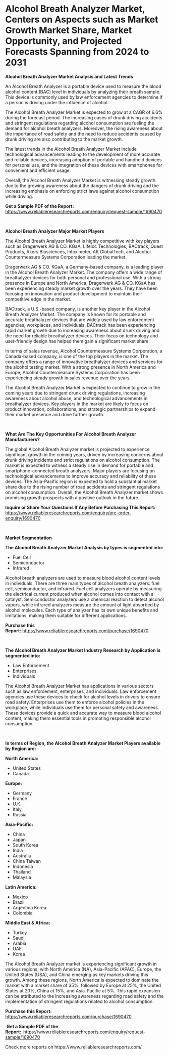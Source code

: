 <p><h1>Alcohol Breath Analyzer Market, Centers on Aspects such as Market Growth Market Share, Market Opportunity, and Projected Forecasts Spanning from 2024 to 2031</h1></p><p><strong>Alcohol Breath Analyzer Market Analysis and Latest Trends</strong></p>
<p><p>An Alcohol Breath Analyzer is a portable device used to measure the blood alcohol content (BAC) level in individuals by analyzing their breath sample. This device is commonly used by law enforcement agencies to determine if a person is driving under the influence of alcohol.</p><p>The Alcohol Breath Analyzer Market is expected to grow at a CAGR of 6.6% during the forecast period. The increasing cases of drunk driving accidents and stringent regulations regarding alcohol consumption are fueling the demand for alcohol breath analyzers. Moreover, the rising awareness about the importance of road safety and the need to reduce accidents caused by drunk driving are also contributing to the market growth.</p><p>The latest trends in the Alcohol Breath Analyzer Market include technological advancements leading to the development of more accurate and reliable devices, increasing adoption of portable and handheld devices for personal use, and the integration of these devices with smartphones for convenient and efficient usage.</p><p>Overall, the Alcohol Breath Analyzer Market is witnessing steady growth due to the growing awareness about the dangers of drunk driving and the increasing emphasis on enforcing strict laws against alcohol consumption while driving.</p></p>
<p><strong>Get a Sample PDF of the Report:&nbsp;</strong> <a href="https://www.reliableresearchreports.com/enquiry/request-sample/1690470">https://www.reliableresearchreports.com/enquiry/request-sample/1690470</a></p>
<p>&nbsp;</p>
<p><strong>Alcohol Breath Analyzer Major Market Players</strong></p>
<p><p>The Alcohol Breath Analyzer Market is highly competitive with key players such as Dragerwerk AG & CO. KGaA, Lifeloc Technologies, BACtrack, Quest Products, Akers Biosciences, Intoximeter, AK GlobalTech, and Alcohol Countermeasure Systems Corporation leading the market.</p><p>Dragerwerk AG & CO. KGaA, a Germany-based company, is a leading player in the Alcohol Breath Analyzer Market. The company offers a wide range of breathalyzer devices for both personal and professional use. With a strong presence in Europe and North America, Dragerwerk AG & CO. KGaA has been experiencing steady market growth over the years. They have been focusing on innovation and product development to maintain their competitive edge in the market.</p><p>BACtrack, a U.S.-based company, is another key player in the Alcohol Breath Analyzer Market. The company is known for its portable and accurate breathalyzer devices that are widely used by law enforcement agencies, workplaces, and individuals. BACtrack has been experiencing rapid market growth due to increasing awareness about drunk driving and the need for reliable breathalyzer devices. Their focus on technology and user-friendly design has helped them gain a significant market share.</p><p>In terms of sales revenue, Alcohol Countermeasure Systems Corporation, a Canada-based company, is one of the top players in the market. The company offers a range of innovative breathalyzer devices and services for the alcohol testing market. With a strong presence in North America and Europe, Alcohol Countermeasure Systems Corporation has been experiencing steady growth in sales revenue over the years.</p><p>The Alcohol Breath Analyzer Market is expected to continue to grow in the coming years due to stringent drunk driving regulations, increasing awareness about alcohol abuse, and technological advancements in breathalyzer devices. Key players in the market are likely to focus on product innovation, collaborations, and strategic partnerships to expand their market presence and drive further growth.</p></p>
<p>&nbsp;</p>
<p><strong>What Are The Key Opportunities For Alcohol Breath Analyzer Manufacturers?</strong></p>
<p><p>The global Alcohol Breath Analyzer market is projected to experience significant growth in the coming years, driven by increasing concerns about drunk driving incidents and strict regulations on alcohol consumption. The market is expected to witness a steady rise in demand for portable and smartphone-connected breath analyzers. Major players are focusing on technological advancements to improve accuracy and reliability of these devices. The Asia-Pacific region is expected to hold a substantial market share due to the rising number of road accidents and stringent regulations on alcohol consumption. Overall, the Alcohol Breath Analyzer market shows promising growth prospects with a positive outlook in the future.</p></p>
<p><strong>Inquire or Share Your Questions If Any Before Purchasing This Report:</strong> <a href="https://www.reliableresearchreports.com/enquiry/pre-order-enquiry/1690470">https://www.reliableresearchreports.com/enquiry/pre-order-enquiry/1690470</a></p>
<p>&nbsp;</p>
<p><strong>Market Segmentation</strong></p>
<p><strong>The Alcohol Breath Analyzer Market Analysis by types is segmented into:</strong></p>
<p><ul><li>Fuel Cell</li><li>Semiconductor</li><li>Infrared</li></ul></p>
<p><p>Alcohol breath analyzers are used to measure blood alcohol content levels in individuals. There are three main types of alcohol breath analyzers: fuel cell, semiconductor, and infrared. Fuel cell analyzers operate by measuring the electrical current produced when alcohol comes into contact with a catalyst. Semiconductor analyzers use a chemical reaction to detect alcohol vapors, while infrared analyzers measure the amount of light absorbed by alcohol molecules. Each type of analyzer has its own unique benefits and limitations, making them suitable for different applications.</p></p>
<p><strong>Purchase this Report:&nbsp;</strong><a href="https://www.reliableresearchreports.com/purchase/1690470">https://www.reliableresearchreports.com/purchase/1690470</a></p>
<p>&nbsp;</p>
<p><strong>The Alcohol Breath Analyzer Market Industry Research by Application is segmented into:</strong></p>
<p><ul><li>Law Enforcement</li><li>Enterprises</li><li>Individuals</li></ul></p>
<p><p>The Alcohol Breath Analyzer Market has applications in various sectors such as law enforcement, enterprises, and individuals. Law enforcement agencies use these devices to check for alcohol levels in drivers to ensure road safety. Enterprises use them to enforce alcohol policies in the workplace, while individuals use them for personal safety and awareness. These devices provide a quick and accurate way to measure blood alcohol content, making them essential tools in promoting responsible alcohol consumption.</p></p>
<p>&nbsp;</p>
<p><strong>In terms of Region, the Alcohol Breath Analyzer Market Players available by Region are:</strong></p>
<p>
    <p> <strong> North America: </strong>
        <ul>
            <li>United States</li>
            <li>Canada</li>
        </ul>
        </p> 
    <p> <strong> Europe: </strong>
        <ul>
            <li>Germany</li>
            <li>France</li>
            <li>U.K.</li>
            <li>Italy</li>
            <li>Russia</li>
        </ul>
        </p> 
    <p> <strong> Asia-Pacific: </strong>
        <ul>
            <li>China</li>
            <li>Japan</li>
            <li>South Korea</li>
            <li>India</li>
            <li>Australia</li>
            <li>China Taiwan</li>
            <li>Indonesia</li>
            <li>Thailand</li>
            <li>Malaysia</li>
        </ul>
        </p> 
    <p> <strong> Latin America: </strong>
        <ul>
            <li>Mexico</li>
            <li>Brazil</li>
            <li>Argentina Korea</li>
            <li>Colombia</li>
        </ul>
        </p> 
    <p> <strong> Middle East & Africa: </strong>
        <ul>
            <li>Turkey</li>
            <li>Saudi</li>
            <li>Arabia</li>
            <li>UAE</li>
            <li>Korea</li>
        </ul>
    </p>
    </p>
<p><p>The Alcohol Breath Analyzer market is experiencing significant growth in various regions, with North America (NA), Asia-Pacific (APAC), Europe, the United States (USA), and China emerging as key markets driving this growth. Among these regions, North America is expected to dominate the market with a market share of 35%, followed by Europe at 25%, the United States at 20%, China at 15%, and Asia-Pacific at 5%. This rapid expansion can be attributed to the increasing awareness regarding road safety and the implementation of stringent regulations related to alcohol consumption.</p></p>
<p><strong>Purchase this Report: </strong><a href="https://www.reliableresearchreports.com/purchase/1690470">https://www.reliableresearchreports.com/purchase/1690470</a></p>
<p>&nbsp;<strong>Get a Sample PDF of the Report:&nbsp;&nbsp;</strong><a href="https://www.reliableresearchreports.com/enquiry/request-sample/1690470">https://www.reliableresearchreports.com/enquiry/request-sample/1690470</a></p>
<p><strong></strong></p>
<p>Check more reports on https://www.reliableresearchreports.com/</p>
